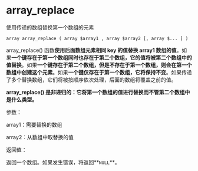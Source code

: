 # array\_replace

使用传递的数组替换第一个数组的元素

```
array array_replace ( array $array1 , array $array2 [, array $... ] )
```

array\_replace\(\) 函数**使用后面数组元素相同 key 的值替换 array1 数组的值**。如果**一个键存在于第一个数组同时也存在于第二个数组，它的值将被第二个数组中的值替换**。如果**一个键存在于第二个数组，但是不存在于第一个数组，则会在第一个数组中创建这个元素**。如果**一个键仅存在于第一个数组，它将保持不变**。如果传递了多个替换数组，它们将被按顺序依次处理，后面的数组将覆盖之前的值。

**array\_replace\(\) 是非递归的：它将第一个数组的值进行替换而不管第二个数组中是什么类型。**

参数：

array1：需要替换的数组

array2：从数组中取替换的值

返回值：

返回一个数组。如果发生错误，将返回**`NULL`**。



